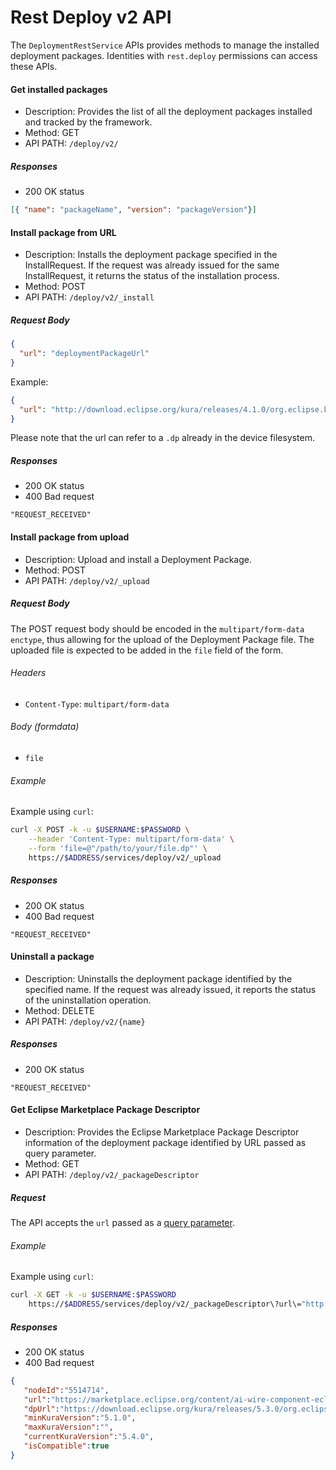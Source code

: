 # Rest Deploy v2 API

The `DeploymentRestService` APIs provides methods to manage the installed deployment packages.
Identities with `rest.deploy` permissions can access these APIs.

#### Get installed packages
- Description: Provides the list of all the deployment packages installed and tracked by the framework.
- Method: GET
- API PATH: `/deploy/v2/`

##### Responses
- 200 OK status

```JSON
[{ "name": "packageName", "version": "packageVersion"}]
```

#### Install package from URL
- Description: Installs the deployment package specified in the InstallRequest. If the request was already issued for the same InstallRequest, it returns the status of the installation process.
- Method: POST
- API PATH: `/deploy/v2/_install`

##### Request Body

```json
{
  "url": "deploymentPackageUrl"
}
```

Example:

```json
{
  "url": "http://download.eclipse.org/kura/releases/4.1.0/org.eclipse.kura.demo.heater_1.0.500.dp"
}
```

Please note that the url can refer to a `.dp` already in the device filesystem.

##### Responses
- 200 OK status
- 400 Bad request

```
"REQUEST_RECEIVED"
```

#### Install package from upload
- Description: Upload and install a Deployment Package.
- Method: POST
- API PATH: `/deploy/v2/_upload`

##### Request Body

The POST request body should be encoded in the `multipart/form-data` `enctype`, thus allowing for the upload of the Deployment Package file. The uploaded file is expected to be added in the `file` field of the form.

###### Headers

- `Content-Type`: `multipart/form-data`

###### Body (formdata)

- `file`


###### Example

Example using `curl`:

```bash
curl -X POST -k -u $USERNAME:$PASSWORD \
    --header 'Content-Type: multipart/form-data' \
    --form 'file=@"/path/to/your/file.dp"' \
    https://$ADDRESS/services/deploy/v2/_upload
```

##### Responses
- 200 OK status
- 400 Bad request

```
"REQUEST_RECEIVED"
```

#### Uninstall a package
- Description: Uninstalls the deployment package identified by the specified name. If the request was already issued, it reports the status of the uninstallation operation.
- Method: DELETE
- API PATH: `/deploy/v2/{name}`

##### Responses
- 200 OK status

```
"REQUEST_RECEIVED"
```

#### Get Eclipse Marketplace Package Descriptor
- Description: Provides the Eclipse Marketplace Package Descriptor information of the deployment package identified by URL passed as query parameter.
- Method: GET
- API PATH: `/deploy/v2/_packageDescriptor`

##### Request

The API accepts the `url` passed as a [query parameter](https://en.wikipedia.org/wiki/Query_string).

###### Example

Example using `curl`:

```bash
curl -X GET -k -u $USERNAME:$PASSWORD 
    https://$ADDRESS/services/deploy/v2/_packageDescriptor\?url\="http://marketplace.eclipse.org/marketplace-client-intro?mpc_install=5514714"
```

##### Responses
- 200 OK status
- 400 Bad request

```json
{
   "nodeId":"5514714",
   "url":"https://marketplace.eclipse.org/content/ai-wire-component-eclipse-kura-5",
   "dpUrl":"https://download.eclipse.org/kura/releases/5.3.0/org.eclipse.kura.wire.ai.component.provider-1.2.0.dp",
   "minKuraVersion":"5.1.0",
   "maxKuraVersion":"",
   "currentKuraVersion":"5.4.0",
   "isCompatible":true
}
```
